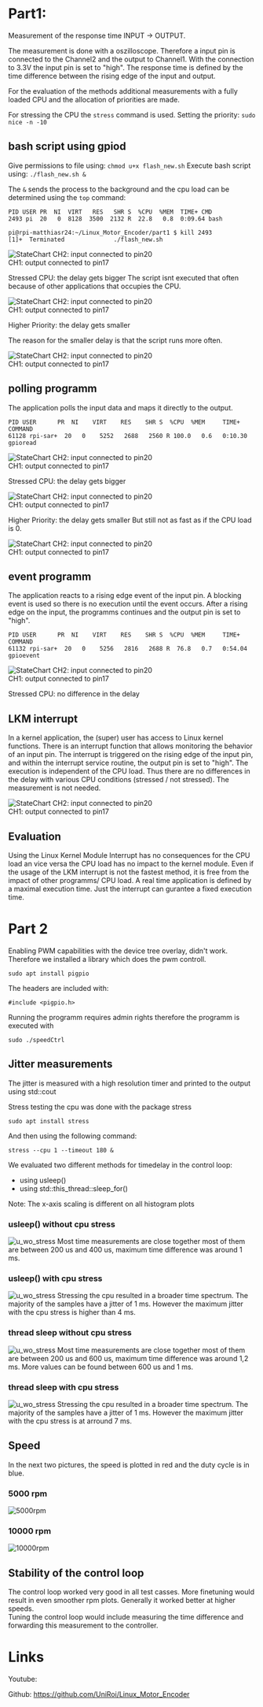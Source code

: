 # Part1:  
Measurement of the response time INPUT -> OUTPUT.

The measurement is done with a oszilloscope. Therefore a input pin is connected to the Channel2 and the output to Channel1. With the connection to 3.3V the input pin is set to "high". The response time is defined by the time difference between the rising edge of the input and output.

For the evaluation of the methods additional measurements with a fully loaded CPU and the allocation of priorities are made.

For stressing the CPU the `stress` command is used. 
Setting the priority: `sudo nice -n -10`

<!-- ## bash script (bullseye):
![StateChart](./images/p1_delay_bash_script.PNG)
CH2: input connected to pin19  
CH1: output connected to pin17  

There is a 1.77 ms delay    -->


## bash script using gpiod

Give permissions to file using: `chmod u+x flash_new.sh`
Execute bash script using: `./flash_new.sh &`

The `&` sends the process to the background and the cpu load can be determined using the `top` command:

    PID USER PR  NI  VIRT   RES   SHR S  %CPU  %MEM  TIME+ CMD 
    2493 pi  20   0  8128  3500  2132 R  22.8   0.8  0:09.64 bash

    pi@rpi-matthiasr24:~/Linux_Motor_Encoder/part1 $ kill 2493
    [1]+  Terminated              ./flash_new.sh

![StateChart](./images/p1_max_bash_script.PNG)
CH2: input connected to pin20   
CH1: output connected to pin17  


Stressed CPU: the delay gets bigger
The script isnt executed that often because of other applications that occupies the CPU.

![StateChart](./images/p1_delay_bash_stress.PNG)
CH2: input connected to pin20   
CH1: output connected to pin17 

Higher Priority: the delay gets smaller 

The reason for the smaller delay is that the script runs more often.

![StateChart](./images/p1_delay_bash_prio.PNG)
CH2: input connected to pin20   
CH1: output connected to pin17



## polling programm

The application polls the input data and maps it directly to the output. 

    PID USER      PR  NI    VIRT    RES    SHR S  %CPU  %MEM     TIME+ COMMAND                                              
    61128 rpi-sar+  20   0    5252   2688   2560 R 100.0   0.6   0:10.30 gpioread                                             

![StateChart](./images/p1_max_programm.PNG)
CH2: input connected to pin20   
CH1: output connected to pin17

Stressed CPU: the delay gets bigger

![StateChart](./images/p1_delay_programm_stress.PNG)
CH2: input connected to pin20   
CH1: output connected to pin17 

Higher Priority: the delay gets smaller 
But still not as fast as if the CPU load is 0.

![StateChart](./images/p1_delay_programm_prio.PNG)
CH2: input connected to pin20   
CH1: output connected to pin17

## event programm
The application reacts to a rising edge event of the input pin. A blocking event is used so there is no execution until the event occurs. 
After a rising edge on the input, the programms continues and the output pin is set to "high".

    PID USER      PR  NI    VIRT    RES    SHR S  %CPU  %MEM     TIME+ COMMAND                                              
    61132 rpi-sar+  20   0    5256   2816   2688 R  76.8   0.7   0:54.04 gpioevent  
![StateChart](./images/p1_max_event.PNG)
CH2: input connected to pin20   
CH1: output connected to pin17 

Stressed CPU: no difference in the delay

## LKM interrupt
In a kernel application, the (super) user has access to Linux kernel functions. There is an interrupt function that allows monitoring the behavior of an input pin. The interrupt is triggered on the rising edge of the input pin, and within the interrupt service routine, the output pin is set to "high".
The execution is independent of the CPU load. Thus there are no differences in the delay with various CPU conditions (stressed / not stressed). The measurement is not needed.

![StateChart](./images/p1_max_interrupt.PNG)
CH2: input connected to pin20   
CH1: output connected to pin17  

## Evaluation
Using the Linux Kernel Module Interrupt has no consequences for the CPU load an vice versa the CPU load has no impact to the kernel module. Even if the usage of the LKM interrupt is not the fastest method, it is free from the impact of other programms/ CPU load. 
A real time application is defined by a maximal execution time. Just the interrupt can gurantee a fixed execution time. 

# Part 2

Enabling PWM capabilities with the device tree overlay, didn't work. Therefore we installed a library which does the pwm controll.

    sudo apt install pigpio

The headers are included with:

    #include <pigpio.h>

Running the programm requires admin rights therefore the programm is executed with

    sudo ./speedCtrl

## Jitter measurements
The jitter is measured with a high resolution timer and printed to the output using std::cout

Stress testing the cpu was done with the package stress 

    sudo apt install stress

And then using the following command:

    stress --cpu 1 --timeout 180 &


We evaluated two different methods for timedelay in the control loop:
- using usleep()
- using std::this_thread::sleep_for()

Note: The x-axis scaling is different on all histogram plots

### usleep() without cpu stress
![u_wo_stress](./images/p2_usleep_without_stress.png)
Most time measurements are close together most of them are between 200 us and 400 us, maximum time difference was around 1 ms.  

### usleep() with cpu stress
![u_wo_stress](./images/p2_usleep_with_stress.png)
Stressing the cpu resulted in a broader time spectrum. The majority of the samples have a jitter of 1 ms. However the maximum jitter with the cpu stress is higher than 4 ms.


### thread sleep without cpu stress
![u_wo_stress](./images/p2_this_thread_sleep_without_stress.png)
Most time measurements are close together most of them are between 200 us and 600 us, maximum time difference was around 1,2 ms. More values can be found between 600 us and 1 ms.

### thread sleep with cpu stress
![u_wo_stress](./images/p2_this_thread_sleep_with_stress.png)
Stressing the cpu resulted in a broader time spectrum. The majority of the samples have a jitter of 1 ms. However the maximum jitter with the cpu stress is at arround 7 ms.

## Speed
In the next two pictures, the speed is plotted in red and the duty cycle is in blue.

### 5000 rpm
![5000rpm](./images/p2_speed_duty_5000rpm.png)

### 10000 rpm
![10000rpm](./images/p2_speed_duty_10000rpm.png)

## Stability of the control loop
The control loop worked very good in all test casses. More finetuning would result in even smoother rpm plots. Generally it worked better at higher speeds.  
Tuning the control loop would include measuring the time difference and forwarding this measurement to the controller.  


# Links

Youtube:

Github: https://github.com/UniRoi/Linux_Motor_Encoder
